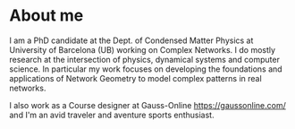 # About me

I am a PhD candidate at the Dept. of Condensed Matter Physics at University of Barcelona (UB) working on Complex Networks. I do mostly research at the intersection of physics, dynamical systems and computer science. In particular my work focuses on developing the foundations and applications of Network Geometry to model complex patterns in real networks.

I also work as a Course designer at Gauss-Online https://gaussonline.com/ and I'm an avid traveler and aventure sports enthusiast.


